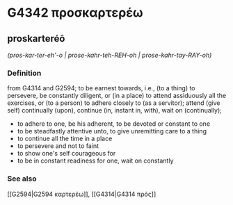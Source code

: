 # G4342 προσκαρτερέω

## proskarteréō

_(pros-kar-ter-eh'-o | prose-kahr-teh-REH-oh | prose-kahr-tay-RAY-oh)_

### Definition

from G4314 and G2594; to be earnest towards, i.e., (to a thing) to persevere, be constantly diligent, or (in a place) to attend assiduously all the exercises, or (to a person) to adhere closely to (as a servitor); attend (give self) continually (upon), continue (in, instant in, with), wait on (continually); 

- to adhere to one, be his adherent, to be devoted or constant to one
- to be steadfastly attentive unto, to give unremitting care to a thing
- to continue all the time in a place
- to persevere and not to faint
- to show one's self courageous for
- to be in constant readiness for one, wait on constantly

### See also

[[G2594|G2594 καρτερέω]], [[G4314|G4314 πρός]]

